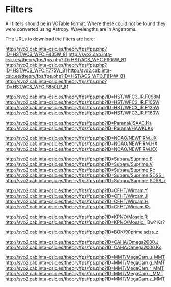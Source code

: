 Filters
==========================================================

All filters should be in VOTable format. Where these could not be found they were converted using Astropy. Wavelengths are in Angstroms.

THe URLs to download the filters are here:

http://svo2.cab.inta-csic.es/theory/fps/fps.php?ID=HST/ACS_WFC.F435W_81
http://svo2.cab.inta-csic.es/theory/fps/fps.php?ID=HST/ACS_WFC.F606W_81
http://svo2.cab.inta-csic.es/theory/fps/fps.php?ID=HST/ACS_WFC.F775W_81
http://svo2.cab.inta-csic.es/theory/fps/fps.php?ID=HST/ACS_WFC.F814W_81
http://svo2.cab.inta-csic.es/theory/fps/fps.php?ID=HST/ACS_WFC.F850LP_81

http://svo2.cab.inta-csic.es/theory/fps/fps.php?ID=HST/WFC3_IR.F098M
http://svo2.cab.inta-csic.es/theory/fps/fps.php?ID=HST/WFC3_IR.F105W
http://svo2.cab.inta-csic.es/theory/fps/fps.php?ID=HST/WFC3_IR.F125W
http://svo2.cab.inta-csic.es/theory/fps/fps.php?ID=HST/WFC3_IR.F160W

http://svo2.cab.inta-csic.es/theory/fps/fps.php?ID=Paranal/ISAAC.Ks
http://svo2.cab.inta-csic.es/theory/fps/fps.php?ID=Paranal/HAWKI.Ks

http://svo2.cab.inta-csic.es/theory/fps/fps.php?ID=NOAO/NEWFIRM.JX
http://svo2.cab.inta-csic.es/theory/fps/fps.php?ID=NOAO/NEWFIRM.HX
http://svo2.cab.inta-csic.es/theory/fps/fps.php?ID=NOAO/NEWFIRM.KX

http://svo2.cab.inta-csic.es/theory/fps/fps.php?ID=Subaru/Suprime.B
http://svo2.cab.inta-csic.es/theory/fps/fps.php?ID=Subaru/Suprime.V
http://svo2.cab.inta-csic.es/theory/fps/fps.php?ID=Subaru/Suprime.Rc
http://svo2.cab.inta-csic.es/theory/fps/fps.php?ID=Subaru/Suprime.SDSS_i
http://svo2.cab.inta-csic.es/theory/fps/fps.php?ID=Subaru/Suprime.SDSS_z

http://svo2.cab.inta-csic.es/theory/fps/fps.php?ID=CFHT/Wircam.Y
http://svo2.cab.inta-csic.es/theory/fps/fps.php?ID=CFHT/Wircam.J
http://svo2.cab.inta-csic.es/theory/fps/fps.php?ID=CFHT/Wircam.H
http://svo2.cab.inta-csic.es/theory/fps/fps.php?ID=CFHT/Wircam.Ks

http://svo2.cab.inta-csic.es/theory/fps/fps.php?ID=KPNO/Mosaic.R
http://svo2.cab.inta-csic.es/theory/fps/fps.php?ID=KPNO/Mosaic.I
Bw?
Ks?

http://svo2.cab.inta-csic.es/theory/fps/fps.php?ID=BOK/90prime.sdss_z


http://svo2.cab.inta-csic.es/theory/fps/fps.php?ID=CAHA/Omega2000.J
http://svo2.cab.inta-csic.es/theory/fps/fps.php?ID=CAHA/Omega2000.Ks

http://svo2.cab.inta-csic.es/theory/fps/fps.php?ID=MMT/MegaCam.u_MMT
http://svo2.cab.inta-csic.es/theory/fps/fps.php?ID=MMT/MegaCam.g_MMT
http://svo2.cab.inta-csic.es/theory/fps/fps.php?ID=MMT/MegaCam.r_MMT
http://svo2.cab.inta-csic.es/theory/fps/fps.php?ID=MMT/MegaCam.i_MMT
http://svo2.cab.inta-csic.es/theory/fps/fps.php?ID=MMT/MegaCam.z_MMT

